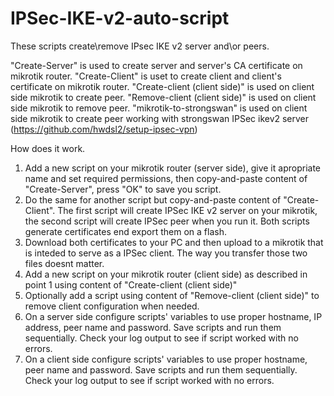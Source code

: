 # IPSec-IKE-v2-auto-script
These scripts create\remove IPsec IKE v2 server and\or peers. 

"Create-Server" is used to create server and server's CA certificate on mikrotik router.
"Create-Client" is uset to create client and client's certificate on mikrotik router.
"Create-client (client side)" is used on client side mikrotik to create peer.
"Remove-client (client side)" is used on client side mikrotik to remove peer.
"mikrotik-to-strongswan" is used on client side mikrotik to create peer working with strongswan IPSec ikev2 server (https://github.com/hwdsl2/setup-ipsec-vpn)

How does it work.

1. Add a new script on your mikrotik router (server side), give it apropriate name and set required permissions, then copy-and-paste content of "Create-Server", press "OK" to save you script. 
2. Do the same for another script but copy-and-paste content of "Create-Client". The first script will create IPSec IKE v2 server on your mikrotik, the second script will create IPSec peer when you run it. Both scripts generate certificates end export them on a flash.
3. Download both certificates to your PC and then upload to a mikrotik that is inteded to serve as a IPSec client. The way you transfer those two files doesnt matter.
4. Add a new script on your mikrotik router (client side) as described in point 1 using content of "Create-client (client side)"
5. Optionally add a script using content of "Remove-client (client side)" to remove client configuration when needed.
6. On a server side configure scripts' variables to use proper hostname, IP address, peer name and password. Save scripts and run them sequentially. Check your log output to see if script worked with no errors.
7. On a client side configure scripts' variables to use proper hostname, peer name and password. Save scripts and run them sequentially. Check your log output to see if script worked with no errors.
